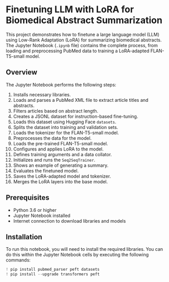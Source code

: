 # Finetuning LLM with LoRA for Biomedical Abstract Summarization

This project demonstrates how to finetune a large language model (LLM) using Low-Rank Adaptation (LoRA) for summarizing biomedical abstracts. The Jupyter Notebook (`.ipynb` file) contains the complete process, from loading and preprocessing PubMed data to training a LoRA-adapted FLAN-T5-small model.

## Overview

The Jupyter Notebook performs the following steps:

1.  Installs necessary libraries.
2.  Loads and parses a PubMed XML file to extract article titles and abstracts.
3.  Filters articles based on abstract length.
4.  Creates a JSONL dataset for instruction-based fine-tuning.
5.  Loads this dataset using Hugging Face `datasets`.
6.  Splits the dataset into training and validation sets.
7.  Loads the tokenizer for the FLAN-T5-small model.
8.  Preprocesses the data for the model.
9.  Loads the pre-trained FLAN-T5-small model.
10. Configures and applies LoRA to the model.
11. Defines training arguments and a data collator.
12. Initializes and runs the `Seq2SeqTrainer`.
13. Shows an example of generating a summary.
14. Evaluates the finetuned model.
15. Saves the LoRA-adapted model and tokenizer.
16. Merges the LoRA layers into the base model.

## Prerequisites

* Python 3.6 or higher
* Jupyter Notebook installed
* Internet connection to download libraries and models

## Installation

To run this notebook, you will need to install the required libraries. You can do this within the Jupyter Notebook cells by executing the following commands:

```python
! pip install pubmed_parser peft datasets
! pip install --upgrade transformers peft
